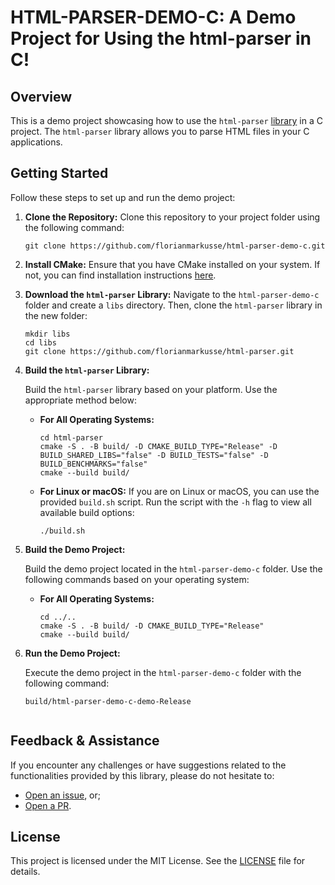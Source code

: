 # HTML-PARSER-DEMO-C: A Demo Project for Using the html-parser in C!

## Overview

This is a demo project showcasing how to use the `html-parser` [library](https://github.com/florianmarkusse/html-parser) in a C project. The `html-parser` library allows you to parse HTML files in your C applications.

## Getting Started

Follow these steps to set up and run the demo project:

1. **Clone the Repository:**
    Clone this repository to your project folder using the following command:

    ```shell
    git clone https://github.com/florianmarkusse/html-parser-demo-c.git
    ```

2. **Install CMake:**
   Ensure that you have CMake installed on your system. If not, you can find installation instructions [here](https://cmake.org/install/).

3. **Download the `html-parser` Library:**
    Navigate to the `html-parser-demo-c` folder and create a `libs` directory. Then, clone the `html-parser` library in the new folder:

    ```shell
    mkdir libs
    cd libs
    git clone https://github.com/florianmarkusse/html-parser.git
    ```

4. **Build the `html-parser` Library:**

   Build the `html-parser` library based on your platform. Use the appropriate method below:

   - **For All Operating Systems:**
     ```shell
     cd html-parser
     cmake -S . -B build/ -D CMAKE_BUILD_TYPE="Release" -D BUILD_SHARED_LIBS="false" -D BUILD_TESTS="false" -D BUILD_BENCHMARKS="false"
     cmake --build build/
     ```

   - **For Linux or macOS:**
     If you are on Linux or macOS, you can use the provided `build.sh` script. Run the script with the `-h` flag to view all available build options:

     ```shell
     ./build.sh 
     ```

5. **Build the Demo Project:**

   Build the demo project located in the `html-parser-demo-c` folder. Use the following commands based on your operating system:

   - **For All Operating Systems:**
     ```shell
     cd ../..
     cmake -S . -B build/ -D CMAKE_BUILD_TYPE="Release"
     cmake --build build/
     ```

6. **Run the Demo Project:**

   Execute the demo project in the `html-parser-demo-c` folder with the following command:

   ```shell
   build/html-parser-demo-c-demo-Release


## Feedback & Assistance
If you encounter any challenges or have suggestions related to the functionalities provided by this library, please do not hesitate to:
- [Open an issue](https://github.com/florianmarkusse/html-parser-demo-c/issues/new/choose), or;
- [Open a PR](https://github.com/florianmarkusse/html-parser-demo-c/compare).

## License
This project is licensed under the MIT License. See the [LICENSE](https://github.com/florianmarkusse/html-parser-demo-c/blob/main/LICENSE) file for details.
